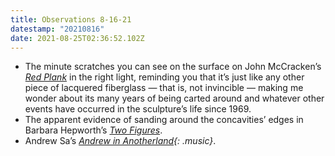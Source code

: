 ```yaml
---
title: Observations 8-16-21
datestamp: "20210816"
date: 2021-08-25T02:36:52.102Z
---
```

- The minute scratches you can see on the surface on John McCracken’s *[Red Plank](https://www.artic.edu/artworks/33775/red-plank)* in the right light, reminding you that it’s just like any other piece of lacquered fiberglass — that is, not invincible — making me wonder about its many years of being carted around and whatever other events have occurred in the sculpture’s life since 1969.
- The apparent evidence of sanding around the concavities’ edges in Barbara Hepworth’s *[Two Figures](https://www.artic.edu/artworks/65839/two-figures-menhirs)*.
- Andrew Sa’s *[Andrew in Anotherland](https://noonchorus.com/Andrew-Sa/?ltclid=862590e4-52ce-401d-abb3-889cba6b0f92){: .music}*.